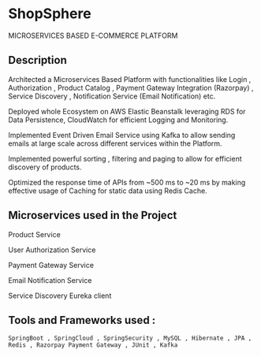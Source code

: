 # ShopSphere
MICROSERVICES BASED E-COMMERCE PLATFORM
## Description
Architected a Microservices Based Platform with functionalities like Login , Authorization , Product Catalog , Payment Gateway Integration (Razorpay) , Service Discovery , Notification Service (Email Notification) etc.

Deployed whole Ecosystem on AWS Elastic Beanstalk leveraging RDS for Data Persistence, CloudWatch for efficient Logging and Monitoring.

Implemented Event Driven Email Service using Kafka to allow sending emails at large scale across different services within the Platform.

Implemented powerful sorting , filtering and paging to allow for efficient discovery of products.

Optimized the response time of APIs from ~500 ms to ~20 ms by making effective usage of Caching for static data using Redis Cache.


## Microservices used in the Project
Product Service

User Authorization Service 

Payment Gateway Service

Email Notification Service

Service Discovery Eureka client

## Tools and Frameworks used :
    SpringBoot , SpringCloud , SpringSecurity , MySQL , Hibernate , JPA , Redis , Razorpay Payment Gateway , JUnit , Kafka 
